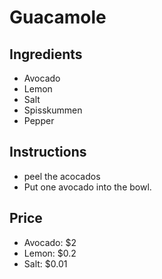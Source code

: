 # Guacamole
## Ingredients
* Avocado 
* Lemon
* Salt
* Spisskummen
* Pepper

## Instructions
* peel the acocados
* Put one avocado into the bowl.

## Price
* Avocado: $2
* Lemon: $0.2
* Salt: $0.01

